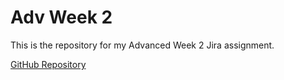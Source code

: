 # Adv Week 2

This is the repository for my Advanced Week 2 Jira assignment.

[GitHub Repository](https://github.com/Yuvalbrs/AdvWeek2)
